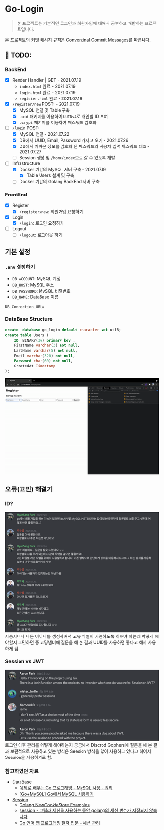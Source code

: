 # Go-Login
> 본 프로젝트는 기본적인 로그인과 회원가입에 대해서 공부하고 개발하는 프로젝트입니다.

본 프로젝트의 커밋 메시지 규칙은 [Conventinal Commit Messages](https://gist.github.com/qoomon/5dfcdf8eec66a051ecd85625518cfd13)를 따릅니다.

## 🚀 TODO:
### BackEnd
- [X] Render Handler | GET - 2021.07.19
    - `index.html` 완료 - 2021.07.19
    - `login.html` 완료 - 2021.07.19
    - `register.html` 완료 - 2021.07.19
- [X] `/register/new` POST: - 2021.07.19
    - [X] MySQL 연결 및 Table 구축
    - [X] `uuid` 패키지를 이용하여 `UUIDv4`로 개인별 ID 부여
    - [X] `bcrypt` 패키지를 이용하여 패스워드 암호화
- [ ] `/login` POST: 
    - [X] MySQL 연결  - 2021.07.22
    - [X] DB에서 UUID, Email, Password 가지고 오기 - 2021.07.26
    - [X] DB에서 가져온 정보를 암호화 된 패스워드와 사용자 입력 패스워드 대조  - 2021.07.27
    - [ ] Session 생성 및 `/home/index`으로 갈 수 있도록 개발

- [ ] Infrastructure
    - [X] Docker 기반의 MySQL 서버 구축 - 2021.07.19
        - [X] Table Users 설계 및 구축
    - [ ] Docker 기반의 Golang BackEnd 서버 구축

### FrontEnd
- [X] Register
    - [X] `/register/new`: 회원가입 요청하기
- [X] Login
    - [X] `/login`: 로그인 요청하기
- [ ] Logout
    - [ ] `/logout`: 로그아웃 하기

## 기본 설정
### `.env` 설정하기
- `DB_ACCOUNT`: MySQL 계정
- `DB_HOST`: MySQL 주소
- `DB_PASSWORD`: MySQL 비밀번호
- `DB_NAME`: DataBase 이름

```env
DB_Connection_URL=
```

### DataBase Structure
```sql
create  database go_login default character set utf8;
create table Users (
    ID  BINARY(36) primary key ,
    FirstName varchar(3) not null,
    LastName varchar(5) not null,
    Email varchar(320) not null,
    Password char(60) not null,
    CreatedAt Timestamp
);
```

![FrontEnd Register](./images/Register.gif)
## 오류(고민) 해결기
### ID?
![error-01](./images/error-01.png)
사용자마다 다른 아이디를 생성하여서 고유 식별이 가능하도록 하여야 하는데 어떻게 해야할지 고민하던 중 코딩냄비에 질문을 해 본 결과 UUID를 사용하면 좋다고 해서 사용하게 됨.

### Session vs JWT 
![error-02](./images/error-02.png)
로그인 이후 관리를 어떻게 해야하는지 궁금해서 Discrod Gophers에 질문을 해 본 결과 보편적으로 사용하고 있는 방식은 Seesion 방식을 많이 사용하고 있다고 하여서 Seesion을 사용하기로 함.

### 참고하였던 자료
- DataBase
    - [예제로 배우는 Go 프로그래밍 - MySQL 사용 - 쿼리](http://golang.site/go/article/107-MySql-%EC%82%AC%EC%9A%A9---%EC%BF%BC%EB%A6%AC)
    - [[Go+MySQL] Go에서 MySQL 사용하기](https://soyoung-new-challenge.tistory.com/126)
- [Session](https://github.com/gorilla/sessions)
    - [Golang NewCookieStore Examples](https://golang.hotexamples.com/examples/github.com.gorilla.sessions/-/NewCookieStore/golang-newcookiestore-function-examples.html)
    - [session - 고릴라 세션을 사용하는 동안 golang의 세션 변수가 저장되지 않습니다](https://pythonq.com/so/session/457854)
    - [Go 언어 웹 프로그래밍 철저 입문 - 세션 관리](https://thebook.io/006806/ch09/03/01_01/)
